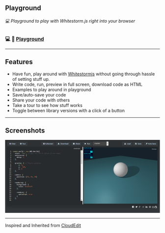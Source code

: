 ## Playground
###### :computer: Playground to play with Whitestorm.js right into your browser

### :computer: :link: [Playground](http://playground.whsjs.io/)

-------------

## Features
- Have fun, play around with [Whitestormjs](https://github.com/WhitestormJS) without going through hassle of setting stuff up.
- Write code, run, preview in full screen, download code as HTML
- Examples to play around in playground
- Save/auto-save your code
- Share your code with others
- Take a tour to see how stuff works
- Toggle between library versions with a click of a button

-------------------------------------

##  Screenshots

<a><img src="images/screen1.png" ></a>

--------------------------------------------------
Inspired and Inherited from [CloudEdit](https://github.com/TheInsomniac/CloudEdit)
